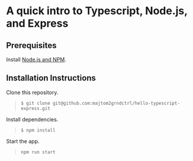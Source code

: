 # A quick intro to Typescript, Node.js, and Express

## Prerequisites

Install [Node.js and NPM](https://nodejs.org).

## Installation Instructions

Clone this repository.

> `$ git clone git@github.com:majtom2grndctrl/hello-typescript-express.git`

Install dependencies.

> `$ npm install`

Start the app.

> `npm run start`
